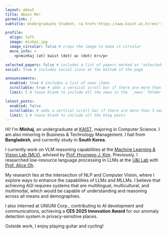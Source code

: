 ```yaml
---
layout: about
title: About Me!
permalink: /
subtitle: Undergraduate Student, <a href='https://www.kaist.ac.kr/en/'>KAIST</a>, Daejeon, Republic of Korea

profile:
  align: left
  image: minhaj.jpg
  image_circular: false # crops the image to make it circular
  more_info: >
    <p>minhaj (at) kaist (dot) ac (dot) kr</p>

selected_papers: false # includes a list of papers marked as "selected={true}"
social: true # includes social icons at the bottom of the page

announcements:
  enabled: true # includes a list of news items
  scrollable: true # adds a vertical scroll bar if there are more than 3 news items
  limit: 5 # leave blank to include all the news in the `_news` folder

latest_posts:
  enabled: false
  scrollable: # adds a vertical scroll bar if there are more than 3 new posts items
  limit: 3 # leave blank to include all the blog posts
---
```

Hi! I'm **Minhaj**, an undergraduate at [KAIST](https://www.kaist.ac.kr/en/), majoring in Computer Science. I am also minoring in Business & Technology Management. I hail from **Bangladesh**, and currently study in **South Korea**.

I currently work on VLM reasoning capabilities at the [Machine Learning & Vision Lab (MLV)](http://mlv.kaist.ac.kr), advised by [Prof. Hyunwoo J. Kim](https://www.hyunwoojkim.com/people). Previously, I researched low-resource language processing in LLMs at the [U&I Lab](https://uilab.kr) with [Prof. Alice Oh](https://aliceoh9.github.io).

My research lies at the intersection of NLP and Computer Vision, where I explore ways to enhance the capabilities of LLMs and MLLMs. I believe that achieving AGI requires systems that are multilingual, multicultural, and multimodal, which would be capable of understanding and reasoning across all means and demographies.


I also interned at UNIUNI Corp., contributing to AI development and communications, achieving a **CES 2025 Innovation Award** for our anomaly detection system in privacy-sensitive places.

Outside work, I enjoy playing guitar and cycling!



<!-- Write your biography here. Tell the world about yourself. Link to your favorite [subreddit](http://reddit.com). You can put a picture in, too. The code is already in, just name your picture `prof_pic.jpg` and put it in the `img/` folder.

Put your address / P.O. box / other info right below your picture. You can also disable any of these elements by editing `profile` property of the YAML header of your `_pages/about.md`. Edit `_bibliography/papers.bib` and Jekyll will render your [publications page](/al-folio/publications/) automatically.

Link to your social media connections, too. This theme is set up to use [Font Awesome icons](https://fontawesome.com/) and [Academicons](https://jpswalsh.github.io/academicons/), like the ones below. Add your Facebook, Twitter, LinkedIn, Google Scholar, or just disable all of them. -->
